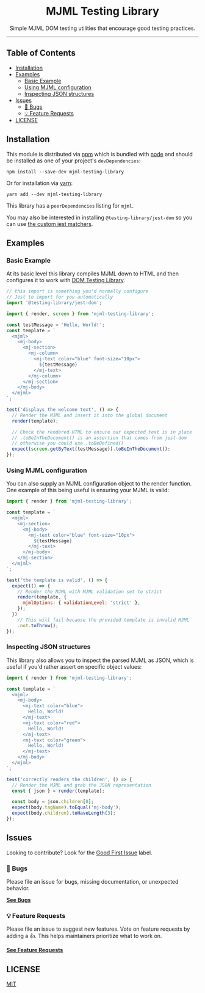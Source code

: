 <div align="center">
  <h1>MJML Testing Library</h1>
  <p>Simple MJML DOM testing utilities that encourage good testing practices.</p>
</div>

<hr />

## Table of Contents

- [Installation](#installation)
- [Examples](#examples)
  - [Basic Example](#basic-example)
  - [Using MJML configuration](#using-mjml-configuration)
  - [Inspecting JSON structures](#inspecting-json-structures)
- [Issues](#issues)
  - [🐛 Bugs](#-bugs)
  - [💡 Feature Requests](#-feature-requests)
- [LICENSE](#license)

## Installation

This module is distributed via [npm][npm] which is bundled with [node][node] and
should be installed as one of your project's `devDependencies`:

```
npm install --save-dev mjml-testing-library
```

Or for installation via [yarn][yarn]:

```
yarn add --dev mjml-testing-library
```

This library has a `peerDependencies` listing for `mjml`.

You may also be interested in installing `@testing-library/jest-dom` so you can use [the custom jest matchers](https://github.com/testing-library/jest-dom).

## Examples

### Basic Example

At its basic level this library compiles MJML down to HTML and then configures it to work with [DOM Testing Library](https://testing-library.com/docs/dom-testing-library/intro/).

```jsx
// this import is something you'd normally configure
// Jest to import for you automatically
import '@testing-library/jest-dom';

import { render, screen } from 'mjml-testing-library';

const testMessage = 'Hello, World!';
const template = `
  <mjml>
    <mj-body>
      <mj-section>
        <mj-column>
          <mj-text color="blue" font-size="10px">
            ${testMessage}
          </mj-text>
        </mj-column>
      </mj-section>
    </mj-body>
  </mjml>
`;

test('displays the welcome text', () => {
  // Render the MJML and insert it into the global document
  render(template);

  // Check the rendered HTML to ensure our expected text is in place
  // .toBeInTheDocument() is an assertion that comes from jest-dom
  // otherwise you could use .toBeDefined()
  expect(screen.getByText(testMessage)).toBeInTheDocument();
});
```

### Using MJML configuration

You can also supply an MJML configuration object to the render function. One example of this being useful is ensuring your MJML is valid:

```jsx
import { render } from 'mjml-testing-library';

const template = `
  <mjml>
    <mj-section>
      <mj-body>
        <mj-text color="blue" font-size="10px">
          ${testMessage}
        </mj-text>
      </mj-body>
    </mj-section>
  </mjml>
`;

test('the template is valid', () => {
  expect(() => {
    // Render the MJML with MJML validation set to strict
    render(template, {
      mjmlOptions: { validationLevel: 'strict' },
    });
  })
    // This will fail because the provided template is invalid MJML
    .not.toThrow();
});
```

### Inspecting JSON structures

This library also allows you to inspect the parsed MJML as JSON, which is useful if you'd rather assert on specific object values:

```jsx
import { render } from 'mjml-testing-library';

const template = `
  <mjml>
    <mj-body>
      <mj-text color="blue">
        Hello, World!
      </mj-text>
      <mj-text color="red">
        Hello, World!
      </mj-text>
      <mj-text color="green">
        Hello, World!
      </mj-text>
    </mj-body>
  </mjml>
`;

test('correctly renders the children', () => {
  // Render the MJML and grab the JSON representation
  const { json } = render(template);

  const body = json.children[0];
  expect(body.tagName).toEqual('mj-body');
  expect(body.children).toHaveLength(3);
});
```

## Issues

Looking to contribute? Look for the [Good First Issue][good-first-issue] label.

### 🐛 Bugs

Please file an issue for bugs, missing documentation, or unexpected behavior.

[**See Bugs**][bugs]

### 💡 Feature Requests

Please file an issue to suggest new features. Vote on feature requests by adding a 👍. This helps maintainers prioritize what to work on.

[**See Feature Requests**][requests]

## LICENSE

[MIT](LICENSE)

[npm]: https://www.npmjs.com/
[yarn]: https://classic.yarnpkg.com
[node]: https://nodejs.org
[bugs]: https://github.com/jodyheavener/mjml-testing-library/issues?q=is%3Aissue+is%3Aopen+label%3Abug+sort%3Acreated-desc
[requests]: https://github.com/jodyheavener/mjml-testing-library/issues?q=is%3Aissue+sort%3Areactions-%2B1-desc+label%3Aenhancement+is%3Aopen
[good-first-issue]: https://github.com/jodyheavener/mjml-testing-library/issues?utf8=✓&q=is%3Aissue+is%3Aopen+sort%3Areactions-%2B1-desc+label%3A"good+first+issue"+
